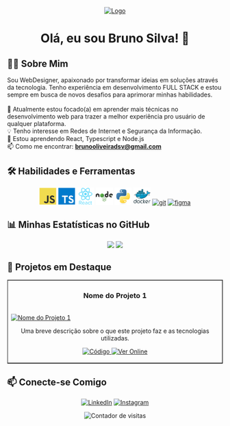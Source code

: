 <div align="center">
  <a href="https://github.com/brunoods">
    <img src="https://media.giphy.com/media/v1.Y2lkPTc5MGI3NjExNWI5eDUzczZocndjazUxMmlnbXU5Z2ozeW9qNmsydjE3eXY5cHFuZSZlcD12MV9naWZzX3NlYXJjaCZjdD1n/lQDdDwdZpfYRn1MsJy/giphy.gif" alt="Logo" width="600">
  </a>
  <h1 align="center">Olá, eu sou Bruno Silva! 👋</h1>
</div>

## 👨‍💻 Sobre Mim

<p align="left">
  Sou WebDesigner, apaixonado por transformar ideias em soluções através da tecnologia. Tenho experiência em desenvolvimento FULL STACK e estou sempre em busca de novos desafios para aprimorar minhas habilidades.
  <br><br>
  🚀 Atualmente estou focado(a) em aprender mais técnicas no desenvolvimento web para trazer a melhor experiência pro usuário de qualquer plataforma.
  <br>
  💡 Tenho interesse em Redes de Internet e Segurança da Informação.
  <br>
  🌱 Estou aprendendo React, Typescript e Node.js
  <br>
  📫 Como me encontrar: <a href="mailto:brunooliveiradsv@gmail.com"><strong>brunooliveiradsv@gmail.com</strong></a>
</p>


## 🛠️ Habilidades e Ferramentas

<p align="center">
  <a href="https://developer.mozilla.org/en-US/docs/Web/JavaScript" target="_blank" rel="noreferrer"><img src="https://raw.githubusercontent.com/devicons/devicon/master/icons/javascript/javascript-original.svg" alt="javascript" width="40" height="40"/></a>
  <a href="https://www.typescriptlang.org/" target="_blank" rel="noreferrer"><img src="https://raw.githubusercontent.com/devicons/devicon/master/icons/typescript/typescript-original.svg" alt="typescript" width="40" height="40"/></a>
  <a href="https://reactjs.org/" target="_blank" rel="noreferrer"><img src="https://raw.githubusercontent.com/devicons/devicon/master/icons/react/react-original-wordmark.svg" alt="react" width="40" height="40"/></a>
  <a href="https://nodejs.org" target="_blank" rel="noreferrer"><img src="https://raw.githubusercontent.com/devicons/devicon/master/icons/nodejs/nodejs-original-wordmark.svg" alt="nodejs" width="40" height="40"/></a>
  <a href="https://www.python.org" target="_blank" rel="noreferrer"><img src="https://raw.githubusercontent.com/devicons/devicon/master/icons/python/python-original.svg" alt="python" width="40" height="40"/></a>
  <a href="https://www.docker.com/" target="_blank" rel="noreferrer"><img src="https://raw.githubusercontent.com/devicons/devicon/master/icons/docker/docker-original-wordmark.svg" alt="docker" width="40" height="40"/></a>
  <a href="https://git-scm.com/" target="_blank" rel="noreferrer"><img src="https://www.vectorlogo.zone/logos/git-scm/git-scm-icon.svg" alt="git" width="40" height="40"/></a>
  <a href="https://www.figma.com/" target="_blank" rel="noreferrer"><img src="https://www.vectorlogo.zone/logos/figma/figma-icon.svg" alt="figma" width="40" height="40"/></a>
</p>


## 📊 Minhas Estatísticas no GitHub

<div align="center">
  <img height="180em" src="https://github-readme-stats.vercel.app/api?username=brunoods&show_icons=true&theme=dracula&include_all_commits=true&count_private=true"/>
  <img height="180em" src="https://github-readme-stats.vercel.app/api/top-langs/?username=brunoods&layout=compact&langs_count=7&theme=dracula"/>
</div>


## 🚀 Projetos em Destaque

<table border="1">
  <tr>
    <td width="50%">
      <h3 align="center">Nome do Projeto 1</h3>
      <br />
      <a href="[LINK-PARA-SEU-PROJETO-1]">
        <img src="[LINK-DA-IMAGEM-DO-PROJETO-1]" alt="Nome do Projeto 1" width="100%">
      </a>
      <br />
      <p align="center">
        Uma breve descrição sobre o que este projeto faz e as tecnologias utilizadas.
      </p>
      <p align="center">
        <a href="[LINK-PARA-O-REPOSITORIO-1]" target="_blank">
          <img src="https://img.shields.io/badge/C%C3%B3digo-1D1D1D?style=for-the-badge&logo=github&logoColor=white" alt="Código">
        </a>
        <a href="[LINK-PARA-O-DEPLOY-1]" target="_blank">
          <img src="https://img.shields.io/badge/Ver%20Online-007ACC?style=for-the-badge&logo=vercel&logoColor=white" alt="Ver Online">
        </a>
      </p>
    </td>
</table>


## 📫 Conecte-se Comigo

<p align="center">
  <a href="https://www.linkedin.com/in/brunoods/" target="_blank"><img src="https://img.shields.io/badge/LinkedIn-0077B5?style=for-the-badge&logo=linkedin&logoColor=white" alt="LinkedIn"></a>
  <a href="https://www.instagram.com/brunosilva.ti/" target="_blank"><img src="https://img.shields.io/badge/Instagram-E4405F?style=for-the-badge&logo=instagram&logoColor=white" alt="Instagram"></a>
</p>

<div align="center">
  <img src="https://komarev.com/ghpvc/?username=brunoods&label=Profile%20views&color=0e75b6&style=flat" alt="Contador de visitas" />
</div>